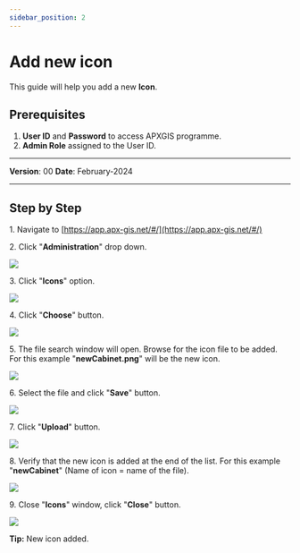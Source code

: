 ```yaml
---
sidebar_position: 2
---
```


# Add new icon

This guide will help you add a new **Icon**.

## **Prerequisites**
1.	**User ID** and **Password** to access APXGIS programme.
2.	**Admin Role** assigned to the User ID.

------------

**Version**: 00
**Date**: February-2024

------------
## **Step by Step**


1\. Navigate to [https://app.apx-gis.net/#/](https://app.apx-gis.net/#/)


2\. Click "**Administration**" drop down.

![](/img/downloads/02add-new-icon_1.jpeg)


3\. Click "**Icons**" option.

![](/img/downloads/02add-new-icon_2.jpeg)


4\. Click "**Choose**" button.

![](/img/downloads/02add-new-icon_3.jpeg)


5\. The file search window will open. Browse for the icon file to be added. For this example "**newCabinet.png**" will be the new icon.

![](/img/downloads/02add-new-icon_4.png)


6\. Select the file and click "**Save**" button.

![](/img/downloads/02add-new-icon_5.jpeg)


7\. Click "**Upload**" button.

![](/img/downloads/02add-new-icon_6.jpeg)


8\. Verify that the new icon is added at the end of the list. For this example "**newCabinet**" (Name of icon  = name of the file).

![](/img/downloads/02add-new-icon_7.jpeg)


9\. Close "**Icons**" window, click "**Close**" button.

![](/img/downloads/02add-new-icon_8.jpeg)


**Tip:** New icon added.
